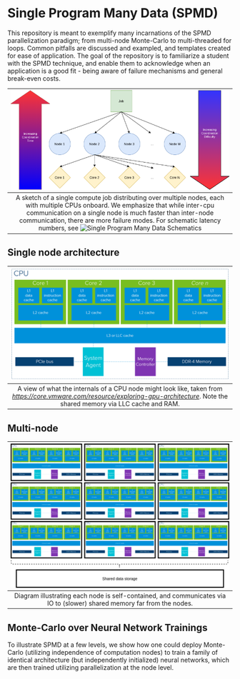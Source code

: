 # Single Program Many Data (SPMD)
  This repository is meant to exemplify many incarnations of the SPMD parallelization paradigm; from multi-node Monte-Carlo to multi-threaded for loops. Common pitfalls are discussed and exampled, and templates created for ease of application. The goal of the repository is to familiarize a student with the SPMD technique, and enable them to acknowledge when an application is a good fit - being aware of failure mechanisms and general break-even costs.

| ![Single Program Many Data Schematics](./assets/SPMDSchematic.png) |
|:--:|
| A sketch of a single compute job distributing over multiple nodes, each with multiple CPUs onboard. We emphasize that while inter-cpu communication on a single node is much faster than inter-node communication, there are more failure modes. For schematic latency numbers, see ![Single Program Many Data Schematics](https://gist.github.com/jboner/2841832)|

## Single node architecture
| ![Single Node](./assets/cpuArchitecture.png) |
|:--:|
| A view of what the internals of a CPU node might look like, taken from *https://core.vmware.com/resource/exploring-gpu-architecture*. Note the shared memory via LLC cache and RAM. |

## Multi-node
| ![Multi Node](./assets/multiNodeCommunication.png) |
|:--:|
| Diagram illustrating each node is self-contained, and communicates via IO to (slower) shared memory far from the nodes. |

## Monte-Carlo over Neural Network Trainings
To illustrate SPMD at a few levels, we show how one could deploy Monte-Carlo (utilizing independence of computation nodes) to train a family of identical architecture (but independently initialized) neural networks, which are then trained utilizing parallelization at the node level.


